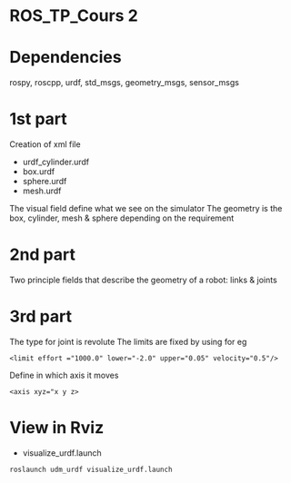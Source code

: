 # ROS_TP_Cours 2

# Dependencies

rospy, roscpp, urdf, std_msgs, geometry_msgs, sensor_msgs

# 1st part

Creation of xml file 
  - urdf_cylinder.urdf
  - box.urdf
  - sphere.urdf
  - mesh.urdf

The visual field define what we see on the simulator 
The geometry is the box, cylinder, mesh & sphere depending on the requirement


# 2nd part

Two principle fields that describe the geometry of a robot: links & joints

# 3rd part

The type for joint is revolute
The limits are fixed by using for eg
```
<limit effort ="1000.0" lower="-2.0" upper="0.05" velocity="0.5"/>
```
 Define in which axis it moves
```
<axis xyz="x y z>
```

# View in Rviz

 - visualize_urdf.launch
 
```
roslaunch udm_urdf visualize_urdf.launch
```
